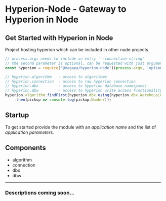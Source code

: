 # Hyperion-Node - Gateway to Hyperion in Node

## Get Started with Hyperion in Node
Project hosting hyperion which can be included in other node projects.

```js
// process.argv needs to include an entry '--connection-string'
// the second parameter is optional, can be requested with just argument array
const hyperion = require('@magaya/hyperion-node')(process.argv, 'optionalApiName');

// hyperion.algorithm   - access to algorithms
// hyperion.connection  - access to raw hyperion connection
// hyperion.dbx         - access to hyperion database namespaces
// hyperion.dbw         - access to hyperion write access functionality
hyperion.algorithm.findFirst(hyperion.dbx.using(hyperion.dbx.Warehousing.PickupOrder.ListByNumber))
    .then(pickup => console.log(pickup.Number));
```

## Startup
To get started provide the module with an *application name* and the list of *application parameters*.

## Components
- algorithm
- connection
- dbx
- dbw

---

### Descriptions coming soon...
